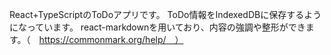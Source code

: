 React+TypeScriptのToDoアプリです。
ToDo情報をIndexedDBに保存するようになっています。
react-markdownを用いており、内容の強調や整形ができます。（　https://commonmark.org/help/　）
